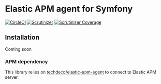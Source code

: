 # Elastic APM agent for Symfony
[![CircleCI](https://img.shields.io/circleci/project/github/mikolfaro/symfony-apm-agent.svg)](https://circleci.com/gh/mikolfaro/symfony-apm-agent/tree/master)
[![Scrutinizer](https://img.shields.io/scrutinizer/g/mikolfaro/symfony-apm-agent.svg)](https://scrutinizer-ci.com/g/mikolfaro/symfony-apm-agent/?branch=master)
[![Scrutinizer Coverage](https://img.shields.io/scrutinizer/coverage/g/mikolfaro/symfony-apm-agent.svg)](https://scrutinizer-ci.com/g/mikolfaro/symfony-apm-agent/?branch=master)

## Installation

Coming soon

### APM dependency

This library relies on [techdeco/elastic-apm-agent](https://github.com/frankkoornstra/elastic-apm-agent)
 to connect to Elastic APM server.
